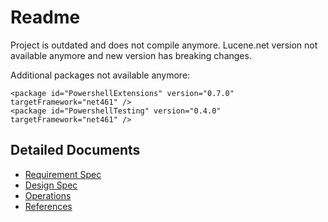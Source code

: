 # Readme

Project is outdated and does not compile anymore.
Lucene.net version not available anymore and new version has breaking changes.

Additional packages not available anymore:

```
<package id="PowershellExtensions" version="0.7.0" targetFramework="net461" />
<package id="PowershellTesting" version="0.4.0" targetFramework="net461" />
```

## Detailed Documents

* [Requirement Spec](./Documents/Requirementsspec.md)
* [Design Spec](./DesktopSearch.Core/Designspec.md)
* [Operations](./Documents/Operations.md)
* [References](./Documents/References.md)

